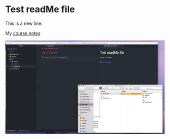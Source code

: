 # Test readMe file

This is a new line.

My [course notes](./notes.txt)

![Image of my Atom Editor](./images/screenshot.png)
